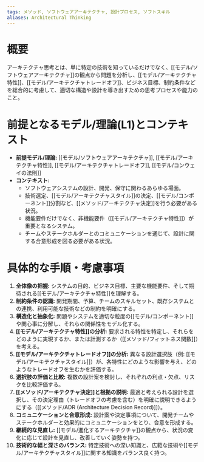 ```yaml
---
tags: メソッド, ソフトウェアアーキテクチャ, 設計プロセス, ソフトスキル
aliases: Architectural Thinking
---
```


# 概要
アーキテクチャ思考とは、単に特定の技術を知っているだけでなく、[[モデル/ソフトウェアアーキテクチャ]]の観点から問題を分析し、[[モデル/アーキテクチャ特性]]、[[モデル/アーキテクチャトレードオフ]]、ビジネス目標、制約条件などを総合的に考慮して、適切な構造や設計を導き出すための思考プロセスや能力のこと。

# 前提となるモデル/理論(L1)とコンテキスト
* **前提モデル/理論:** [[モデル/ソフトウェアアーキテクチャ]], [[モデル/アーキテクチャ特性]], [[モデル/アーキテクチャトレードオフ]], [[モデル/コンウェイの法則]]
* **コンテキスト:**
    * ソフトウェアシステムの設計、開発、保守に関わるあらゆる場面。
    * 技術選定、[[モデル/アーキテクチャスタイル]]の決定、[[モデル/コンポーネント]]分割など、[[メソッド/アーキテクチャ決定]]を行う必要がある状況。
    * 機能要件だけでなく、非機能要件（[[モデル/アーキテクチャ特性]]）が重要となるシステム。
    * チームやステークホルダーとのコミュニケーションを通じて、設計に関する合意形成を図る必要がある状況。

# 具体的な手順・考慮事項
1.  **全体像の把握:** システムの目的、ビジネス目標、主要な機能要件、そして期待される[[モデル/アーキテクチャ特性]]を理解する。
2.  **制約条件の認識:** 開発期間、予算、チームのスキルセット、既存システムとの連携、利用可能な技術などの制約を明確にする。
3.  **構造化と抽象化:** 問題やシステムを適切な粒度の[[モデル/コンポーネント]]や関心事に分解し、それらの関係性をモデル化する。
4.  **[[モデル/アーキテクチャ特性]]の分析:** 要求される特性を特定し、それらをどのように実現するか、または計測するか（[[メソッド/フィットネス関数]]）を考える。
5.  **[[モデル/アーキテクチャトレードオフ]]の分析:** 異なる設計選択肢（例: [[モデル/アーキテクチャスタイル]]）が、各特性にどのような影響を与え、どのようなトレードオフを生むかを評価する。
6.  **選択肢の評価と比較:** 複数の設計案を検討し、それぞれの利点・欠点、リスクを比較評価する。
7.  **[[メソッド/アーキテクチャ決定]]と根拠の説明:** 最適と考えられる設計を選択し、その決定理由（トレードオフの考慮を含む）を明確に説明できるようにする（[[メソッド/ADR (Architecture Decision Record)]]）。
8.  **コミュニケーションと合意形成:** 設計案や決定事項について、開発チームやステークホルダーと効果的にコミュニケーションをとり、合意を形成する。
9.  **継続的な見直し:** [[モデル/進化するアーキテクチャ]]の観点から、状況の変化に応じて設計を見直し、改善していく姿勢を持つ。
10. **技術的な幅と深さのバランス:** 特定技術への深い知識と、広範な技術や[[モデル/アーキテクチャスタイル]]に関する知識をバランス良く持つ。
